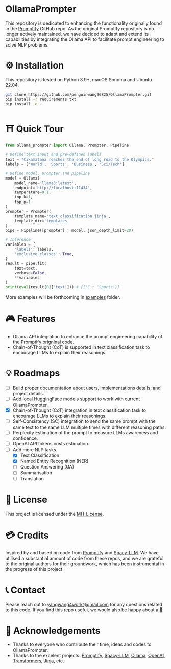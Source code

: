 # OllamaPrompter

This repository is dedicated to enhancing the functionality originally found in the [Promptify](https://github.com/promptslab/Promptify) GitHub repo. As the original Promptify repository is no longer actively maintained, we have decided to adapt and extend its capabilities by integrating the Ollama API to facilitate prompt engineering to solve NLP problems.

# ⚙️ Installation

This repository is tested on Python 3.9+, macOS Sonoma and Ubuntu 22.04.

```bash
git clone https://github.com/penguinwang96825/OllamaPrompter.git
pip install -r requirements.txt
pip install -e .
```

# ⛩️ Quick Tour

```python
from ollama_prompter import Ollama, Prompter, Pipeline

# Define text input and pre-defined labels
text = "Cikamatana reaches the end of long road to the Olympics."
labels = ['World', 'Sports', 'Business', 'Sci/Tech']

# Define model, prompter and pipeline
model = Ollama(
    model_name='llama3:latest', 
    endpoint='http://localhost:11434', 
    temperature=0.1, 
    top_k=1, 
    top_p=1
)
prompter = Prompter(
    template_name='text_classification.jinja', 
    template_dir='templates'
)
pipe = Pipeline([prompter] , model, json_depth_limit=20)

# Inference
variables = {
    'labels': labels, 
    'exclusive_classes': True, 
}
result = pipe.fit(
    text=text, 
    verbose=False, 
    **variables
)
print(eval(result[0]['text'])) # [{'C': 'Sports'}]
```

More examples will be forthcoming in [examples](https://github.com/penguinwang96825/OllamaPrompter/tree/master/examples) folder.

# 🎮 Features

 - Ollama API integration to enhance the prompt engineering capability of the [Promptify](https://github.com/promptslab/Promptify) origninal code.
 - Chain-of-Thought (CoT) is supported in text classification task to encourage LLMs to explain their reasonings.

# 💡 Roadmaps

 - [ ] Build proper documentation about users, implementations details, and project details.
 - [ ] Add local HuggingFace models support to work with current OllamaPrompter.
 - [x] Chain-of-Thought (CoT) integration in text classification task to encourage LLMs to explain their reasonings.
 - [ ] Self-Consistency (SC) integration to send the same prompt with the same text to the same LLM multiple times with different reasoning paths.
 - [ ] Perplexity Estimation of the prompt to measure LLMs awareness and confidence.
 - [ ] OpenAI API tokens costs estimation.
 - [ ] Add more NLP tasks.
     - [x] Text Classification
     - [x] Named Entity Recognition (NER)
     - [ ] Question Answering (QA)
     - [ ] Summarisation
     - [ ] Translation

# 📝 License

This project is licensed under the [MIT License](https://github.com/penguinwang96825/OllamaPrompter/blob/main/LICENSE).

# 💳 Credits

Inspired by and based on code from [Promptify](https://github.com/promptslab/Promptify) and [Spacy-LLM](https://github.com/explosion/spacy-llm). We have utilised a substantial amount of code from these repos, and we are grateful to the original authors for their groundwork, which has been instrumental in the progress of this project.

# 📞 Contact

Please reach out to [yangwang4work@gmail.com](mailto:yangwang4work@gmail.com) for any questions related to this code. If you find this repo useful, we would also be happy about a 🌟.

# 📝 Acknowledgements

 - Thanks to everyone who contribute their time, ideas and codes to OllamaPrompter.
 - Thanks to the excelent projects: [Promptify](https://github.com/promptslab/Promptify), [Spacy-LLM](https://github.com/explosion/spacy-llm), [Ollama](https://github.com/ollama/ollama-python), [OpenAI](https://github.com/openai/openai-python), [Transformers](https://github.com/huggingface/transformers), [Jinja](https://github.com/pallets/jinja), etc.